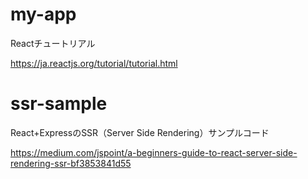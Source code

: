 # my-app
Reactチュートリアル

https://ja.reactjs.org/tutorial/tutorial.html

# ssr-sample
React+ExpressのSSR（Server Side Rendering）サンプルコード

https://medium.com/jspoint/a-beginners-guide-to-react-server-side-rendering-ssr-bf3853841d55
